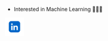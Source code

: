 

* Interested in Machine Learning 👨🏾‍💻

<a href="https://www.linkedin.com/in/shaquonhamilton/" target="blank"><img align="center" src="vecteezy_linkedin-logo-png-linkedin-icon-transparent-png_18930587_72.png" alt="luvrshaq" height="50" width="50" /></a>
